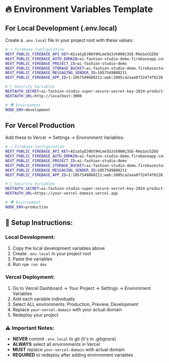 # 🔥 Environment Variables Template

## For Local Development (.env.local)
Create a `.env.local` file in your project root with these values:

```bash
# 🔥 Firebase Configuration
NEXT_PUBLIC_FIREBASE_API_KEY=AIzaSyDJ0Ut9HLme5UJsh06Nj3GE-RHa1oCGZ6U
NEXT_PUBLIC_FIREBASE_AUTH_DOMAIN=ai-fashion-studio-demo.firebaseapp.com
NEXT_PUBLIC_FIREBASE_PROJECT_ID=ai-fashion-studio-demo
NEXT_PUBLIC_FIREBASE_STORAGE_BUCKET=ai-fashion-studio-demo.firebasestorage.app
NEXT_PUBLIC_FIREBASE_MESSAGING_SENDER_ID=1057549888211
NEXT_PUBLIC_FIREBASE_APP_ID=1:1057549888211:web:2005ca2aaa8f324f4f0226

# 🔐 Security Variables
NEXTAUTH_SECRET=ai-fashion-studio-super-secure-secret-key-2024-production
NEXTAUTH_URL=http://localhost:3000

# 🌍 Environment
NODE_ENV=development
```

## For Vercel Production
Add these to Vercel → Settings → Environment Variables:

```bash
# 🔥 Firebase Configuration
NEXT_PUBLIC_FIREBASE_API_KEY=AIzaSyDJ0Ut9HLme5UJsh06Nj3GE-RHa1oCGZ6U
NEXT_PUBLIC_FIREBASE_AUTH_DOMAIN=ai-fashion-studio-demo.firebaseapp.com
NEXT_PUBLIC_FIREBASE_PROJECT_ID=ai-fashion-studio-demo
NEXT_PUBLIC_FIREBASE_STORAGE_BUCKET=ai-fashion-studio-demo.firebasestorage.app
NEXT_PUBLIC_FIREBASE_MESSAGING_SENDER_ID=1057549888211
NEXT_PUBLIC_FIREBASE_APP_ID=1:1057549888211:web:2005ca2aaa8f324f4f0226

# 🔐 Security Variables  
NEXTAUTH_SECRET=ai-fashion-studio-super-secure-secret-key-2024-production
NEXTAUTH_URL=https://your-vercel-domain.vercel.app

# 🌍 Environment
NODE_ENV=production
```

## 📝 Setup Instructions:

### Local Development:
1. Copy the local development variables above
2. Create `.env.local` in your project root
3. Paste the variables
4. Run `npm run dev`

### Vercel Deployment:
1. Go to Vercel Dashboard → Your Project → Settings → Environment Variables
2. Add each variable individually
3. Select ALL environments: Production, Preview, Development
4. Replace `your-vercel-domain` with your actual domain
5. Redeploy your project

### ⚠️ Important Notes:
- **NEVER** commit `.env.local` to git (it's in .gitignore)
- **ALWAYS** select all environments in Vercel
- **MUST** replace `your-vercel-domain` with actual domain
- **REQUIRED** to redeploy after adding environment variables
